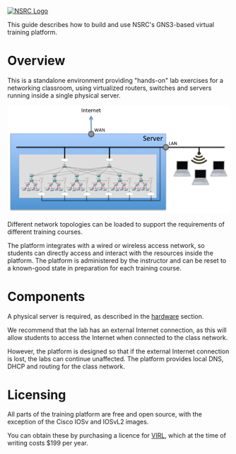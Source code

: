 [![NSRC Logo](https://nsrc.org/sites/default/files/nsrc-main-logo-transparent.png)](https://nsrc.org/)

This guide describes how to build and use NSRC's GNS3-based virtual training platform.

# Overview

This is a standalone environment providing "hands-on" lab exercises for a
networking classroom, using virtualized routers, switches and servers
running inside a single physical server.

![Class Server](class-server.png)

Different network topologies can be loaded to support the requirements of
different training courses.

The platform integrates with a wired or wireless access network, so students
can directly access and interact with the resources inside the platform. 
The platform is administered by the instructor and can be reset to a
known-good state in preparation for each training course.

# Components

A physical server is required, as described in the [hardware](hardware/)
section.

We recommend that the lab has an external Internet connection, as this will
allow students to access the Internet when connected to the class network.

However, the platform is designed so that if the external Internet connection
is lost, the labs can continue unaffected.  The platform provides local DNS,
DHCP and routing for the class network.

# Licensing

All parts of the training platform are free and open source, with the
exception of the Cisco IOSv and IOSvL2 images.

You can obtain these by purchasing a licence for
[VIRL](http://virl.cisco.com/), which at the time of writing costs $199 per
year.
